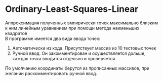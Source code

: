 # Ordinary-Least-Squares-Linear

Аппроксимация полученных эмпирически точек максимально близким к ним линейным уравнением при помощи метода наименьших квадратов  
В программе имеется два вида ввода точек:  
1. Автоматически из кода. Присутствует массив из 10 тестовых точек  
2. Ручной ввод. Он закомментирован и осуществляется дольше, каждая точка вводится отдельно и проверяется.    

По умолчанию координаты берутся из прописанных массивов, при желании раскомментировать ручной ввод.  
